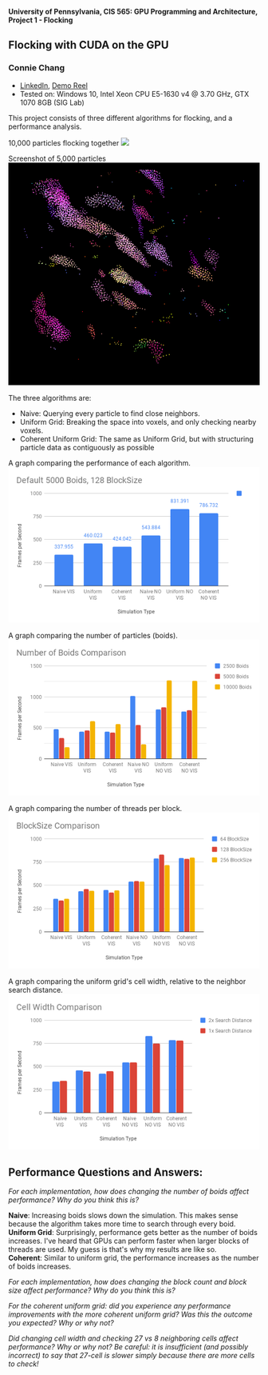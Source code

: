 **University of Pennsylvania, CIS 565: GPU Programming and Architecture,
Project 1 - Flocking**

## Flocking with CUDA on the GPU
### Connie Chang
  * [LinkedIn](linkedin.com/in/conniechang44), [Demo Reel](vimeo.com/ConChang/DemoReel)
* Tested on: Windows 10, Intel Xeon CPU E5-1630 v4 @ 3.70 GHz, GTX 1070 8GB (SIG Lab)

This project consists of three different algorithms for flocking, and a performance analysis.

10,000 particles flocking together
![](images/10K.gif)

Screenshot of 5,000 particles
![](images/Screenshot.PNG)

The three algorithms are:  
* Naive: Querying every particle to find close neighbors.
* Uniform Grid: Breaking the space into voxels, and only checking nearby voxels.
* Coherent Uniform Grid: The same as Uniform Grid, but with structuring particle data as contiguously as possible  

A graph comparing the performance of each algorithm.  
![](images/Default_5000Boids_128BlockSize.png)  
  

A graph comparing the number of particles (boids).  
![](images/NumberBoidsComparison.png)  
  
  
A graph comparing the number of threads per block.  
![](images/BlockSizeComparison.png)  
  
  
A graph comparing the uniform grid's cell width, relative to the neighbor search distance.  
![](images/CellWidthComparison.png)  

Performance Questions and Answers: 
-----------------------
*For each implementation, how does changing the number of boids affect performance? Why do you think this is?*  

**Naive**: Increasing boids slows down the simulation. This makes sense because the algorithm takes more time to search through every boid.  
**Uniform Grid**: Surprisingly, performance gets better as the number of boids increases. I've heard that GPUs can perform faster when larger blocks of threads are used. My guess is that's why my results are like so.  
**Coherent**: Similar to uniform grid, the performance increases as the number of boids increases.  
  
*For each implementation, how does changing the block count and block size affect performance? Why do you think this is?*  

*For the coherent uniform grid: did you experience any performance improvements with the more coherent uniform grid? Was this the outcome you expected? Why or why not?*  

*Did changing cell width and checking 27 vs 8 neighboring cells affect performance? Why or why not? Be careful: it is insufficient (and possibly incorrect) to say that 27-cell is slower simply because there are more cells to check!*  
